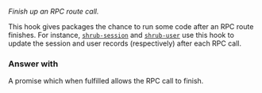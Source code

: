 *Finish up an RPC route call.*

This hook gives packages the chance to run some code after an RPC route
finishes. For instance, [`shrub-session`](packages/#shrub-session) and
[`shrub-user`](packages/#shrub-user) use this hook to update the session and
user records (respectively) after each RPC call.

### Answer with

A promise which when fulfilled allows the RPC call to finish.
